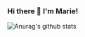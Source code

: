 ### Hi there 👋 I'm Marie!

<!--
**MariaJoseGarrido/MariaJoseGarrido** is a ✨ _special_ ✨ repository because its `README.md` (this file) appears on your GitHub profile.

Here are some ideas to get you started:

- 🔭 I’m currently working on ... something really exciting! 
- 🌱 I’m currently learning ...new skills to become a front-end developer.
- 👯 I’m looking to collaborate on ...
- 🤔 I’m looking for help with ...
- 💬 Ask me about ...
- 📫 How to reach me: mjgarrido.h@gmail.com
- 😄 Pronouns: ...
- ⚡ Fun fact: ...
-->

![Anurag's github stats](https://github-readme-stats.vercel.app/api?username=anuraghazra&show_icons=true&theme=tokyonight)

